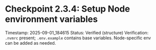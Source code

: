 # Checkpoint 2.3.4: Setup Node environment variables
Timestamp: 2025-09-01_184615
Status: Verified (structure)
Verification: `.nvmrc` present; `.env.example` contains base variables. Node-specific env can be added as needed.
